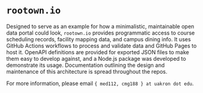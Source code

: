 # `rootown.io`

Designed to serve as an example for how a minimalistic, maintainable open data portal could look, `rootown.io` provides programmatic access to course scheduling records, facility mapping data, and campus dining info. It uses GitHub Actions workflows to process and validate data and GitHub Pages to host it. OpenAPI definitions are provided for exported JSON files to make them easy to develop against, and a Node.js package was developed to demonstrate its usage. Documentation outlining the design and maintenance of this architecture is spread throughout the repos.

For more information, please email `{ med112, cmg188 } at uakron dot edu`.

<!-- NOTE: if updating text here remember to update it on the website too -->
